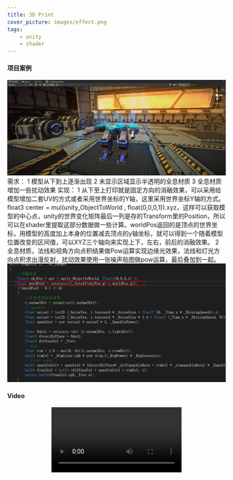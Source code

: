 ```yaml
---
title: 3D Print
cover_picture: images/effect.png
tags:
    - unity
    - shader
---
```

#### 项目案例
![](/works-images/effect.png)
需求：
1 模型从下到上逐渐出现
2 未显示区域显示半透明的全息材质
3 全息材质增加一些扰动效果
实现：
1 从下至上打印就是固定方向的消融效果，可以采用给模型增加二套UV的方式或者采用世界坐标的Y轴，这里采用世界坐标Y轴的方式。float3 center = mul(unity_ObjectToWorld , float(0,0,0,1)).xyz，这样可以获取模型的中心点，unity的世界变化矩阵最后一列是存的Transform里的Position，所以可以在shader里提取这部分数据做一些计算。worldPos返回的是顶点的世界坐标，用模型的高度加上本身的位置减去顶点的y轴坐标，就可以得到一个随着模型位置改变的区间值，可以XYZ三个轴向来实现上下，左右，前后的消融效果。
2 全息材质，法线和视角方向点积结果做Pow运算实现边缘光效果，法线和灯光方向点积求出漫反射，扰动效果使用一张噪声贴图做pow运算，最后叠加到一起。
![](/works-images/3dprint-code.png)
#### Video
<video src="https://xb-resource.oss-cn-shanghai.aliyuncs.com/3dPrint.mp4" controls="controls" style="max-width: 100%; display: block; margin-left: auto; margin-right: auto;">
</video>
